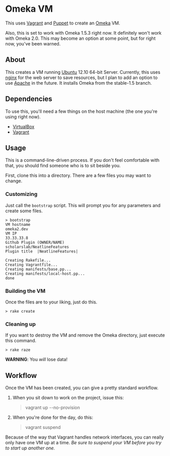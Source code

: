 
# Omeka VM

This uses [Vagrant][vagrant] and [Puppet][puppet] to create an [Omeka][omeka]
VM. 

Also, this is set to work with Omeka 1.5.3 right now. It definitely won't work
with Omeka 2.0. This may become an option at some point, but for right now,
you've been warned.

## About

This creates a VM running [Ubuntu][ubuntu] 12.10 64-bit Server. Currently, this
uses [nginx][nginx] for the web server to save resources, but I plan to add an
option to use [Apache][apache] in the future. It installs Omeka from the
stable-1.5 branch.

## Dependencies

To use this, you'll need a few things on the host machine (the one you're using
right now).

* [VirtualBox][vbox]
* [Vagrant][vagrant]

## Usage

This is a command-line-driven process. If you don't feel comfortable with that,
you should find someone who is to sit beside you.

First, clone this into a directory. There are a few files you may want to
change.

### Customizing

Just call the `bootstrap` script. This will prompt you for any parameters and
create some files.

    > bootstrap
    VM hostname
    omeka2.dev
    VM IP
    33.33.33.8
    Github Plugin (OWNER/NAME)
    scholarslab/NeatlineFeatures
    Plugin title  |NeatlineFeatures|

    Creating Rakefile...
    Creating Vagrantfile...
    Creating manifests/base.pp...
    Creating manifests/local-host.pp...
    done

### Building the VM

Once the files are to your liking, just do this.

    > rake create

### Cleaning up

If you want to destroy the VM and remove the Omeka directory, just execute this command.

    > rake raze

**WARNING**: You *will* lose data!

## Workflow

Once the VM has been created, you can give a pretty standard workflow.

1. When you sit down to work on the project, issue this:

   > vagrant up --no-provision

2. When you're done for the day, do this:

   > vagrant suspend

Because of the way that Vagrant handles network interfaces, you can really only
have one VM up at a time. *Be sure to suspend your VM before you try to start
up another one.*

[vagrant]: http://www.vagrantup.com/
[puppet]: http://puppetlabs.com/
[omeka]: http://omeka.org/
[ubuntu]: http://www.ubuntu.com/
[nginx]: http://nginx.org/
[apache]: http://www.apache.org/
[vbox]: https://www.virtualbox.org/
[nltime]: http://neatline.org/plugins/neatline-time/

